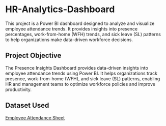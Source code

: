 # HR-Analytics-Dashboard
This project is a Power BI dashboard designed to analyze and visualize employee attendance trends. It provides insights into presence percentages, work-from-home (WFH) trends, and sick leave (SL) patterns to help organizations make data-driven workforce decisions.

## Project Objective
The Presence Insights Dashboard provides data-driven insights into employee attendance trends using Power BI. It helps organizations track presence, work-from-home (WFH), and sick leave (SL) patterns, enabling HR and management teams to optimize workforce policies and improve productivity.

## Dataset Used
<a href="">Employee Attendance Sheet</a>
